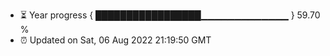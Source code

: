 - ⏳ Year progress { █████████████████▁▁▁▁▁▁▁▁▁▁▁▁▁ } 59.70 %
- ⏰ Updated on Sat, 06 Aug 2022 21:19:50 GMT

